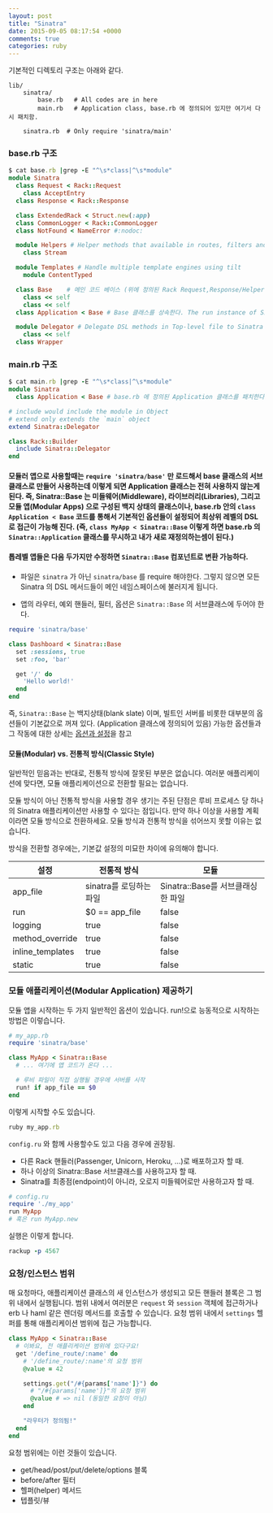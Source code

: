```yaml
---
layout: post
title: "Sinatra"
date: 2015-09-05 08:17:54 +0000
comments: true
categories: ruby
---
```


기본적인 디렉토리 구조는 아래와 같다.
```
lib/
    sinatra/
        base.rb   # All codes are in here
        main.rb   # Application class, base.rb 에 정의되어 있지만 여기서 다시 패치함.

    sinatra.rb  # Only require 'sinatra/main'
```

### base.rb 구조

```ruby
$ cat base.rb |grep -E "^\s*class|^\s*module"
module Sinatra
  class Request < Rack::Request
    class AcceptEntry
  class Response < Rack::Response

  class ExtendedRack < Struct.new(:app)
  class CommonLogger < Rack::CommonLogger
  class NotFound < NameError #:nodoc:

  module Helpers # Helper methods that available in routes, filters and views , handle tasks like redirect, status code, url, html header, session, mime type, http stearming… etc
    class Stream

  module Templates # Handle multiple template engines using tilt
    module ContentTyped

  class Base    # 메인 코드 베이스 (위에 정의된 Rack Request,Response/Helpers/Templates 을 포함하며 Handling routes and invoke correspond code blocks and filters
    class << self
    class << self
  class Application < Base # Base 클래스를 상속한다. The run instance of Sinatra application.

  module Delegator # Delegate DSL methods in Top-level file to Sinatra Application.
    class << self
  class Wrapper
```

### main.rb 구조

```ruby
$ cat main.rb |grep -E "^\s*class|^\s*module"
module Sinatra
  class Application < Base # base.rb 에 정의된 Application 클래스를 패치한다. set the hooks to run application at exit and Parse option. Also it includes the delegator to send all methods on Top-level to application.

# include would include the module in Object
# extend only extends the `main` object
extend Sinatra::Delegator

class Rack::Builder
  include Sinatra::Delegator
end
```

#### 모듈러 앱으로 사용할때는 `require 'sinatra/base'` 만 로드해서 base 클래스의 서브 클래스로 만들어 사용하는데 이렇게 되면 Application 클래스는 전혀 사용하지 않는게 된다. 즉, Sinatra::Base 는 미들웨어(Middleware), 라이브러리(Libraries), 그리고 모듈 앱(Modular Apps) 으로 구성된 백지 상태의 클래스이나, base.rb 안의 `class Application < Base` 코드를 통해서 기본적인 옵션들이 설정되어 최상위 레벨의 DSL 로 접근이 가능해 진다. (즉, `class MyApp < Sinatra::Base` 이렇게 하면 base.rb 의 `Sinatra::Application` 클래스를 무시하고 내가 새로 재정의하는셈이 된다.)

#### 톱레벨 앱들은 다음 두가지만 수정하면 `Sinatra::Base` 컴포넌트로 변환 가능하다.

* 파일은 `sinatra` 가 아닌 `sinatra/base` 를 require 해야한다. 그렇지 않으면 모든 Sinatra 의 DSL 메서드들이 메인 네임스페이스에 불러지게 됩니다.

* 앱의 라우터, 예외 핸들러, 필터, 옵션은 `Sinatra::Base` 의 서브클래스에 두어야 한다.

```ruby
require 'sinatra/base'

class Dashboard < Sinatra::Base
  set :sessions, true
  set :foo, 'bar'

  get '/' do
    'Hello world!'
  end
end
```

즉, `Sinatra::Base` 는 백지상태(blank slate) 이며, 빌트인 서버를 비롯한 대부분의 옵션들이 기본값으로 꺼져 있다. (Application 클래스에 정의되어 있음) 가능한 옵션들과 그 작동에 대한 상세는 [옵션과 설정](http://www.sinatrarb.com/configuration.html)을 참고


#### 모듈(Modular) vs. 전통적 방식(Classic Style)

일반적인 믿음과는 반대로, 전통적 방식에 잘못된 부분은 없습니다. 여러분 애플리케이션에 맞다면, 모듈 애플리케이션으로 전환할 필요는 없습니다.

모듈 방식이 아닌 전통적 방식을 사용할 경우 생기는 주된 단점은 루비 프로세스 당 하나의 Sinatra 애플리케이션만 사용할 수 있다는 점입니다. 만약 하나 이상을 사용할 계획이라면 모듈 방식으로 전환하세요. 모듈 방식과 전통적 방식을 섞어쓰지 못할 이유는 없습니다.

방식을 전환할 경우에는, 기본값 설정의 미묘한 차이에 유의해야 합니다.

| 설정     |  전통적 방식 | 모듈 |
|----------|--------------|------|
|app_file  | sinatra를 로딩하는 파일 | Sinatra::Base를 서브클래싱한 파일 |
|run       |$0 == app_file  | false |
|logging   |true  |false |
|method_override |true  |false |
|inline_templates |true  |false |
|static  |true  |false |


### 모듈 애플리케이션(Modular Application) 제공하기

모듈 앱을 시작하는 두 가지 일반적인 옵션이 있습니다. run!으로 능동적으로 시작하는 방법은 이렇습니다.

```ruby
# my_app.rb
require 'sinatra/base'

class MyApp < Sinatra::Base
  # ... 여기에 앱 코드가 온다 ...

  # 루비 파일이 직접 실행될 경우에 서버를 시작
  run! if app_file == $0
end
```

이렇게 시작할 수도 있습니다.

```ruby
ruby my_app.rb
```

`config.ru` 와 함께 사용할수도 있고 다음 경우에 권장됨.
* 다른 Rack 핸들러(Passenger, Unicorn, Heroku, ...)로 배포하고자 할 때.
* 하나 이상의 Sinatra::Base 서브클래스를 사용하고자 할 때.
* Sinatra를 최종점(endpoint)이 아니라, 오로지 미들웨어로만 사용하고자 할 때.

```ruby
# config.ru
require './my_app'
run MyApp
# 혹은 run MyApp.new
```

실행은 이렇게 합니다.
```ruby
rackup -p 4567
```

### 요청/인스턴스 범위

매 요청마다, 애플리케이션 클래스의 새 인스턴스가 생성되고 모든 핸들러 블록은 그 범위 내에서 실행됩니다. 범위 내에서 여러분은 `request` 와 `session` 객체에 접근하거나 erb 나 haml 같은 렌더링 메서드를 호출할 수 있습니다. 요청 범위 내에서 `settings` 헬퍼를 통해 애플리케이션 범위에 접근 가능합니다.

```ruby
class MyApp < Sinatra::Base
  # 이봐요, 전 애플리케이션 범위에 있다구요!
  get '/define_route/:name' do
    # '/define_route/:name'의 요청 범위
    @value = 42

    settings.get("/#{params['name']}") do
      # "/#{params['name']}"의 요청 범위
      @value # => nil (동일한 요청이 아님)
    end

    "라우터가 정의됨!"
  end
end
```

요청 범위에는 이런 것들이 있습니다.
* get/head/post/put/delete/options 블록
* before/after 필터
* 헬퍼(helper) 메서드
* 텝플릿/뷰

















